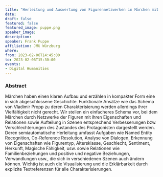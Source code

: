 ```yaml
---
title: "Herleitung und Auswertung von Figurennetzwerken in Märchen mit Szeneneinteilung"
date:
draft: false
featured: false
featured_image: puppe.png
speaker_image:
description:
speaker: Frank Puppe
affiliation: JMU Würzburg
where:
from: 2023-02-06T14:45:00
to: 2023-02-06T15:30:00
events:
- Digital Humanities
---
```


### Abstract

Märchen haben einen klaren Aufbau und erzählen in kompakter Form eine in sich abgeschlossene Geschichte. Funktionale Ansätze wie das Schema von Vladimir Propp zu deren Charakterisierung werden allerdings ihrer Vielfältigkeit nicht gerecht. Wir stellen ein einfacheres Schema vor, bei dem Märchen durch Netzwerke der Figuren mit ihren Eigenschaften und Relationen sowie Aufteilung in Szenen entsprechend Verbesserungen bzw. Verschlechterungen des Zustandes des Protagonisten dargestellt werden. Deren semiautomatische Herleitung umfasst Aufgaben wie Named Entity Recognition, Co-Reference Resolution, Analyse von Dialogen, Erkennung von Eigenschaften wie Figurentyp, Altersklasse, Geschlecht, Sentiment, Herkunft, Magische Fähigkeit, usw.  sowie Relationen wie Familienbeziehungen und positive und negative Beziehungen, Verwandlungen usw., die sich in verschiedenen Szenen auch ändern können. Wichtig ist auch die Visualisierung und die Erklärbarkeit durch explizite Textreferenzen für alle Charakterisierungen. 
